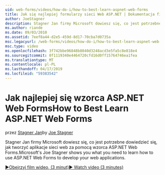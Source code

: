 ```yaml
---
uid: web-forms/videos/how-do-i/how-to-best-learn-aspnet-web-forms
title: Jak się najlepiej formularzy sieci Web ASP.NET | Dokumentacja firmy Microsoft
author: JoeStagner
description: Stagner Jan firmy Microsoft dowiesz się, co jest potrzebne dowiedzieć się, jak tworzyć aplikacje sieci web za pomocą wzorca ASP.NET Web Forms.
ms.author: riande
ms.date: 09/03/2010
ms.assetid: 7eef8a44-d2e5-459d-8d17-70cba7d0735a
msc.legacyurl: /web-forms/videos/how-do-i/how-to-best-learn-aspnet-web-forms
msc.type: video
ms.openlocfilehash: 3f742bbe96848b8040d3248acd3e5fa5c8e818e4
ms.sourcegitcommit: 0f1119340e4464720cfd16d0ff15764746ea1fea
ms.translationtype: MT
ms.contentlocale: pl-PL
ms.lasthandoff: 04/17/2019
ms.locfileid: "59383542"
---
```

# <a name="how-to-best-learn-aspnet-web-forms"></a><span data-ttu-id="8811b-103">Jak najlepiej się wzorca ASP.NET Web Forms</span><span class="sxs-lookup"><span data-stu-id="8811b-103">How to Best Learn ASP.NET Web Forms</span></span>

<span data-ttu-id="8811b-104">przez [Stagner Jan](https://github.com/JoeStagner)</span><span class="sxs-lookup"><span data-stu-id="8811b-104">by [Joe Stagner](https://github.com/JoeStagner)</span></span>

<span data-ttu-id="8811b-105">Stagner Jan firmy Microsoft dowiesz się, co jest potrzebne dowiedzieć się, jak tworzyć aplikacje sieci web za pomocą wzorca ASP.NET Web Forms.</span><span class="sxs-lookup"><span data-stu-id="8811b-105">Microsoft's Joe Stagner shows you what you need to learn how to use ASP.NET Web Forms to develop your web applications.</span></span>

[<span data-ttu-id="8811b-106">&#9654;Obejrzyj film wideo, (3 minut)</span><span class="sxs-lookup"><span data-stu-id="8811b-106">&#9654; Watch video (3 minutes)</span></span>](https://channel9.msdn.com/Blogs/ASP-NET-Site-Videos/how-to-best-learn-aspnet-web-forms)
